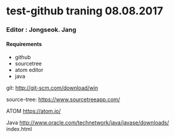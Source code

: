 # test-github traning 08.08.2017
### Editor : Jongseok. Jang



#### Requirements
- github
- sourcetree
- atom editor
- java

git:
http://git-scm.com/download/win


source-tree:
https://www.sourcetreeapp.com/

ATOM
https://atom.io/

Java
http://www.oracle.com/technetwork/java/javase/downloads/
index.html


